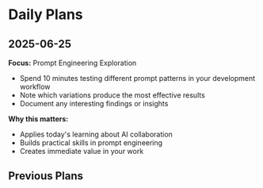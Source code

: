 # Daily Plans

## 2025-06-25
**Focus:** Prompt Engineering Exploration
- Spend 10 minutes testing different prompt patterns in your development workflow
- Note which variations produce the most effective results
- Document any interesting findings or insights

**Why this matters:**
- Applies today's learning about AI collaboration
- Builds practical skills in prompt engineering
- Creates immediate value in your work

## Previous Plans
<!-- Older plans will be archived here -->
